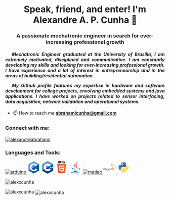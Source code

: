 <h1 align="center">Speak, friend, and enter! I'm Alexandre A. P. Cunha 👋</h1>
<h3 align="center">A passionate mechatronic engineer in search for ever-increasing professional growth</h3>

<h4 align="justify"> &emsp; <i>Mechatronic Engineer graduated at the University of Brasilia, I am extremely motivated, disciplined and communicative. I am constantly developing my skills and looking for ever-increasing professional growth. I have experience and a lot of interest in entrepreneurship and in the areas of building/residential automation. 
  
&emsp; My Github profile features my expertise in hardware and software development for college projects, envolving embedded systems and java applications. I have worked on projects related to sensor interfacing, data acquisition, network validation and operational systems. </i></h4>

- 📫 How to reach me **abrahamicunha@gmail.com**

<h3 align="left">Connect with me:</h3>
<p align="left">
<a href="https://linkedin.com/in/alexandreabrahami" target="blank"><img align="center" src="https://raw.githubusercontent.com/rahuldkjain/github-profile-readme-generator/master/src/images/icons/Social/linked-in-alt.svg" alt="alexandreabrahami" height="30" width="40" /></a>
</p>

<h3 align="left">Languages and Tools:</h3>
<p align="left"> <a href="https://www.arduino.cc/" target="_blank" rel="noreferrer"> <img src="https://cdn.worldvectorlogo.com/logos/arduino-1.svg" alt="arduino" width="40" height="40"/> </a> <a href="https://www.cprogramming.com/" target="_blank" rel="noreferrer"> <img src="https://raw.githubusercontent.com/devicons/devicon/master/icons/c/c-original.svg" alt="c" width="40" height="40"/> </a> <a href="https://www.w3schools.com/cpp/" target="_blank" rel="noreferrer"> <img src="https://raw.githubusercontent.com/devicons/devicon/master/icons/cplusplus/cplusplus-original.svg" alt="cplusplus" width="40" height="40"/> </a> <a href="https://www.w3.org/html/" target="_blank" rel="noreferrer"> <img src="https://raw.githubusercontent.com/devicons/devicon/master/icons/html5/html5-original-wordmark.svg" alt="html5" width="40" height="40"/> </a> <a href="https://www.java.com" target="_blank" rel="noreferrer"> <img src="https://raw.githubusercontent.com/devicons/devicon/master/icons/java/java-original.svg" alt="java" width="40" height="40"/> </a> <a href="https://www.mathworks.com/" target="_blank" rel="noreferrer"> <img src="https://upload.wikimedia.org/wikipedia/commons/2/21/Matlab_Logo.png" alt="matlab" width="40" height="40"/> </a> <a href="https://www.mysql.com/" target="_blank" rel="noreferrer"> <img src="https://raw.githubusercontent.com/devicons/devicon/master/icons/mysql/mysql-original-wordmark.svg" alt="mysql" width="40" height="40"/> </a> <a href="https://www.python.org" target="_blank" rel="noreferrer"> <img src="https://raw.githubusercontent.com/devicons/devicon/master/icons/python/python-original.svg" alt="python" width="40" height="40"/> </a> </p>

<p><img align="center" src="https://github-readme-stats.vercel.app/api/top-langs?username=alexxcunha&show_icons=true&locale=en&layout=compact" alt="alexxcunha" /></p>

<p><img align="left" src="https://github-readme-stats.vercel.app/api?username=alexxcunha&show_icons=true&locale=en" alt="alexxcunha" /></p>

<p>&nbsp;<img align="center" src="https://github-readme-streak-stats.herokuapp.com/?user=alexxcunha&" alt="alexxcunha" /></p>

